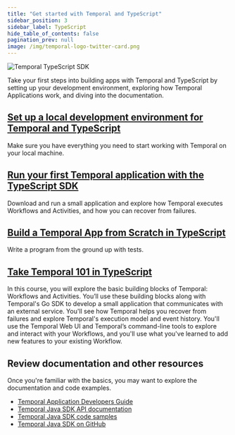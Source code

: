 ```yaml
---
title: "Get started with Temporal and TypeScript"
sidebar_position: 3
sidebar_label: TypeScript
hide_table_of_contents: false
pagination_prev: null
image: /img/temporal-logo-twitter-card.png
---
```


![Temporal TypeScript SDK](/img/sdk_banners/banner_typescript.png)

Take your first steps into building apps with Temporal and TypeScript by setting up your development environment, exploring how Temporal Applications work, and diving into the documentation.

## [Set up a local development environment for Temporal and TypeScript](dev_environment/index.md)

Make sure you have everything you need to start working with Temporal on your local machine.

## [Run your first Temporal application with the TypeScript SDK](first_program_in_typescript/index.md)

Download and run a small application and explore how Temporal executes Workflows and Activities, and how you can recover from failures.

## [Build a Temporal App from Scratch in TypeScript](hello_world_in_typescript/index.md)

Write a program from the ground up with tests. 

## [Take Temporal 101 in TypeScript](/courses/temporal_101/typescript.md)

In this course, you will explore the basic building blocks of Temporal: Workflows and Activities. You’ll use these building blocks along with Temporal's Go SDK to develop a small application that communicates with an external service. You'll see how Temporal helps you recover from failures and explore Temporal's execution model and event history. You'll use the Temporal Web UI and Temporal’s command-line tools to explore and interact with your Workflows, and you'll use what you've learned to add new features to your existing Workflow.

## Review documentation and other resources

Once you're familiar with the basics, you may want to explore the documentation and code examples.

* [Temporal Application Developers Guide](https://docs.temporal.io/dev-guide/typescript)
* [Temporal Java SDK API documentation](https://typescript.temporal.io/)
* [Temporal Java SDK code samples](https://github.com/temporalio/samples-typescript)
* [Temporal Java SDK on GitHub](https://github.com/temporalio/sdk-typescript)
